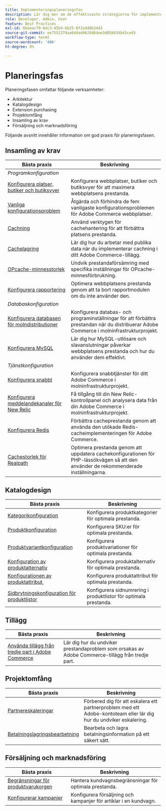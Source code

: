 ```yaml
---
title: Implementeringsplaneringsfas
description: Lär dig mer om de effektivaste strategierna för implementering i planeringsfasen av Adobe Commerce-projekt.
role: Developer, Admin, User
feature: Best Practices
exl-id: 6baeac79-8dc3-45b4-bb25-8f2add8b3443
source-git-commit: ee7551374aa6d4ad462dd64ee3d05b934b43ce45
workflow-type: tm+mt
source-wordcount: '406'
ht-degree: 0%

---
```


# Planeringsfas

Planeringsfasen omfattar följande verksamheter:

- Arkitektur
- Katalogdesign
- Extension purchasing
- Projektomfång
- Insamling av krav
- Försäljning och marknadsföring

Följande avsnitt innehåller information om god praxis för planeringsfasen.

## Insamling av krav

<table>
<thead>
  <tr>
    <th>Bästa praxis</th>
    <th>Beskrivning</th>
  </tr>
</thead>
<tbody>
  <tr>
    <td colspan="2"><em>Programkonfiguration</em></td>
  </tr>
  <tr>
    <td><a href="sites-stores-store-views.md">Konfigurera platser, butiker och butiksvyer</a></td>
    <td>Konfigurera webbplatser, butiker och butiksvyer för att maximera webbplatsens prestanda.</td>
  </tr>
  <tr>
    <td><a href="https://business.adobe.com/blog/how-to/the-usual-suspects-5-configuration-issues-to-maximize-your-peak-sales">Vanliga konfigurationsproblem</a></td>
    <td>Åtgärda och förhindra de fem vanligaste konfigurationsproblemen för Adobe Commerce webbplatser.</td>
  </tr>
  <tr>
    <td><a href="https://experienceleague.adobe.com/docs/commerce-admin/systems/tools/cache-management.html">Cachning</a></td>
    <td>Använd verktygen för cachehantering för att förbättra platsens prestanda.</td>
  </tr>
  <tr>
    <td><a href="https://developer.adobe.com/commerce/php/development/cache/page/public-content/">Cachelagring</a></td>
    <td>Lär dig hur du arbetar med publika data när du implementerar cachning i ditt Adobe Commerce-tillägg.</td>
  </tr>
  <tr>
    <td><a href="opcache-memory-size.md">OPcache-minnesstorlek</a></td>
    <td>Undvik prestandaförsämring med specifika inställningar för OPcache-minnesförbrukning.</td>
  </tr>
  <tr>
    <td><a href="reporting-configuration.md">Konfigurera rapportering</a></td>
    <td>Optimera webbplatsens prestanda genom att ta bort rapportmodulen om du inte använder den.</td>
  </tr>
  <tr>
    <td colspan="2"><em>Databaskonfiguration</em></td>
  </tr>
  <tr>
    <td><a href="database-on-cloud.md">Konfigurera databasen för molndistributioner</a></td>
    <td>Konfigurera databas- och programinställningar för att förbättra prestandan när du distribuerar Adobe Commerce i molninfrastrukturprojekt.</td>
  </tr>
  <tr>
    <td><a href="mysql-configuration.md">Konfigurera MySQL</a></td>
    <td>Lär dig hur MySQL-utlösare och slavanslutningar påverkar webbplatsens prestanda och hur du använder dem effektivt.</td>
  </tr>
  <tr>
    <td colspan="2"><em>Tjänstkonfiguration</em></td>
  </tr>
  <tr>
    <td><a href="https://experienceleague.adobe.com/docs/commerce-cloud-service/user-guide/cdn/setup-fastly/fastly-configuration.html">Konfigurera snabbt</a></td>
    <td>Konfigurera snabbtjänster för ditt Adobe Commerce i molninfrastrukturprojekt.</td>
  </tr>
  <tr>
    <td><a href="https://experienceleague.adobe.com/docs/commerce-cloud-service/user-guide/monitor/new-relic.html">Konfigurera meddelandekanaler för New Relic</a></td>
    <td>Få tillgång till din New Relic-kontrollpanel och analysera data från din Adobe Commerce i molninfrastrukturprojekt.</td>
  </tr>
  <tr>
    <td><a href="redis-service-configuration.md">Konfigurera Redis</a></td>
    <td>Förbättra cacheprestanda genom att använda den utökade Redis-cacheimplementeringen för Adobe Commerce.</td>
  </tr>
  <tr>
    <td><a href="realpath-cache-size.md">Cachestorlek för Realpath</a></td>
    <td>Optimera prestanda genom att uppdatera cachekonfigurationen för PHP-lässökvägen så att den använder de rekommenderade inställningarna.</td>
  </tr>
</tbody>
</table>

## Katalogdesign

| Bästa praxis | Beskrivning |
|---------------------------------------------------------------------------------------------------|---------------------------------------------------------------|
| [Kategorikonfiguration](catalog-management.md#category-limits) | Konfigurera produktkategorier för optimala prestanda. |
| [Produktkonfiguration &#x200B;](catalog-management.md#product-sku-limits) | Konfigurera SKU:er för optimala prestanda. |
| [Produktvariantkonfiguration](catalog-management.md#product-variations) | Konfigurera produktvariationer för optimala prestanda. |
| [Konfiguration av produktalternativ](catalog-management.md#product-options) | Konfigurera produktalternativ för optimala prestanda. |
| [Konfigurationen av produktattribut &#x200B;](catalog-management.md#product-attributes) | Konfigurera produktattribut för optimala prestanda. |
| [Sidbrytningskonfiguration för produktlistor](catalog-management.md#product-listing-pagination) | Konfigurera sidnumrering i produktlistor för optimala prestanda. |

## Tillägg

| Bästa praxis | Beskrivning |
|-----------------------------------------------------------------|----------------------------------------------------------------------------------------|
| [Använda tillägg från tredje part i Adobe Commerce](extensions.md) | Lär dig hur du undviker prestandaproblem som orsakas av Adobe Commerce-tillägg från tredje part. |

## Projektomfång

| Bästa praxis | Beskrivning |
|--------------------------------------------------------------|--------------------------------------------------------------------------------------------------------------|
| [Partnereskaleringar](partner-escalation.md) | Förbered dig för att eskalera ett partnerproblem med ett Adobe-kontoteam eller lär dig hur du undviker eskalering. |
| [Betalningslagringsbearbetning](payment-processing-storage.md) | Bearbeta och lagra betalningsinformation på ett säkert sätt. |

## Försäljning och marknadsföring

| Bästa praxis | Beskrivning |
|------------------------------------------------------------|--------------------------------------------------------------|
| [Begränsningar för produktvarukorgen](catalog-management.md#cart-limits) | Hantera kundvagnsbegränsningar för optimala prestanda. |
| [Konfigurerar kampanjer](catalog-management.md#promotions) | Konfigurera försäljning och kampanjer för artiklar i en kundvagn. |
